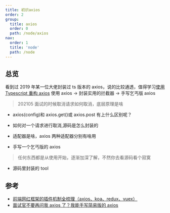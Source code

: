 ```yaml
---
title: 初识axios
order: 2
group:
  title: axios
  order: 0
  path: /node/axios
nav:
  order: 1
  title: 'node'
  path: /node
---
```


## 总览

看到过 2019 年某一位大佬封装过 ts 版本的 axios，说的比较通透，值得学习[使用 Typescript 重构 axios](https://www.cnblogs.com/wangjiachen666/p/11234163.html) 使用 axios -> 封装实用的拦截器 -> 手写乞丐版 axios

> 202105 面试的时候取消请求如何取消，底层原理是啥

- axios(config)和 axios.get()或 axios.post 有上什么区别呢？

- 如何对一个请求进行取消,源码是怎么封装的

- 适配器是啥，axios 两种适配器分别有啥用

- 手写一个乞丐版的 axios

> 任何东西都是从使用开始，逐渐加深了解，不然你去看源码看个寂寞

- 源码里封装的 tool

## 参考

- [前端网红框架的插件机制全梳理（axios、koa、redux、vuex）](https://mp.weixin.qq.com/s/V9IrtLA4CW5jnUO-YKzXLg)
- [面试官不要再问我 axios 了？我能手写简易版的 axios](https://mp.weixin.qq.com/s/nmKU-Z1Ewc75HH0NxgvcCw)
